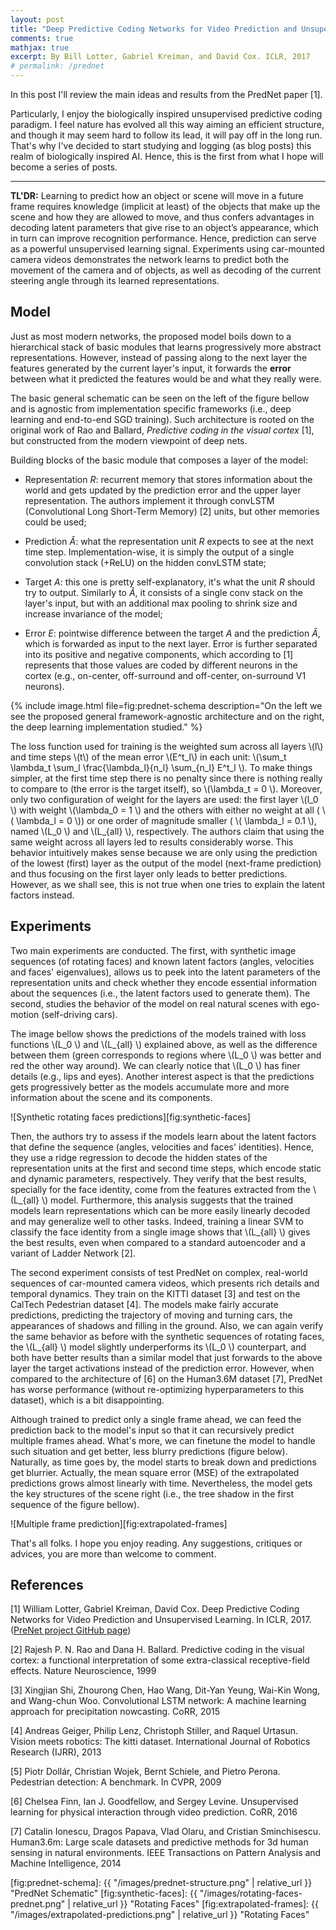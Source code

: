 ```yaml
---
layout: post
title: "Deep Predictive Coding Networks for Video Prediction and Unsupervised Learning"
comments: true
mathjax: true
excerpt: By Bill Lotter, Gabriel Kreiman, and David Cox. ICLR, 2017
# permalink: /prednet
---
```


In this post I'll review the main ideas and results from the PredNet paper [1].

Particularly, I enjoy the biologically inspired unsupervised predictive coding paradigm. I feel nature has evolved all this way aiming an efficient structure, and though it may seem hard to follow its lead, it will pay off in the long run. That's why I've decided to start studying and logging (as blog posts) this realm of biologically inspired AI. Hence, this is the first from what I hope will become a series of posts.

------

**TL'DR:**
Learning to predict how an object or scene will move in a future frame requires knowledge (implicit at least) of the objects that make up the scene and how they are allowed to move, and thus confers advantages in decoding latent parameters that give rise to an object’s appearance, which in turn can improve recognition performance. Hence, prediction can serve as a powerful unsupervised learning signal. Experiments using car-mounted camera videos demonstrates the network learns to predict both the movement of the camera and of objects, as well as decoding of the current steering angle through its learned representations.

**Model**
------

Just as most modern networks, the proposed model boils down to a hierarchical stack of basic modules that learns progressively more abstract representations. However, instead of passing along to the next layer the features generated by the current layer's input, it forwards the **error** between what it predicted the features would be and what they really were.

The basic general schematic can be seen on the left of the figure bellow and is agnostic from implementation specific frameworks (i.e., deep learning and end-to-end SGD training). Such architecture is rooted on the original work of Rao and Ballard, *Predictive coding in the visual cortex* [1], but constructed from the modern viewpoint of deep nets.

Building blocks of the basic module that composes a layer of the model:

* Representation *R*: recurrent memory that stores information about the world and gets updated by the prediction error and the upper layer representation. The authors implement it through convLSTM (Convolutional Long Short-Term Memory) [2] units, but other memories could be used;

* Prediction *Â*: what the representation unit *R* expects to see at the next time step. Implementation-wise, it is simply the output of a single convolution stack (+ReLU) on the hidden convLSTM state;

* Target *A*: this one is pretty self-explanatory, it's what the unit *R* should try to output. Similarly to *Â*, it consists of a single conv stack on the layer's input, but with an additional max pooling to shrink size and increase invariance of the model;

* Error *E*: pointwise difference between the target *A* and the prediction *Â*, which is forwarded as input to the next layer. Error is further separated into its positive and negative components, which according to [1] represents that those values are coded by different neurons in the cortex (e.g., on-center, off-surround and off-center, on-surround V1 neurons).

{% include image.html file=fig:prednet-schema
description="On the left we see the proposed general framework-agnostic architecture and on the right, the deep learning implementation studied." %}

The loss function used for training is the weighted sum across all layers  \\(l\\) and time steps  \\(t\\) of the mean error  \\(E^t_l\\) in each unit:  \\(\sum_t \lambda_t \sum_l \frac{\lambda_l}{n_l} \sum_{n_l} E^t_l \\). To make things simpler, at the first time step there is no penalty since there is nothing really to compare to (the error is the target itself), so  \\(\lambda_t = 0 \\). Moreover, only two configuration of weight for the layers are used: the first layer  \\(l_0 \\) with weight  \\(\lambda_0 = 1  \\) and the others with either no weight at all ( \\( \lambda_l = 0  \\)) or one order of magnitude smaller ( \\( \lambda_l = 0.1  \\), named  \\(L_0 \\) and  \\(L_{all} \\), respectively. The authors claim that using the same weight across all layers led to results considerably worse. This behavior intuitively makes sense because we are only using the prediction of the lowest (first) layer as the output of the model (next-frame prediction) and thus focusing on the first layer only leads to better predictions. However, as we shall see, this is not true when one tries to explain the latent factors instead.

**Experiments**
------

Two main experiments are conducted. The first, with synthetic image sequences (of rotating faces) and known latent factors (angles, velocities and faces' eigenvalues), allows us to peek into the latent parameters of the representation units and check whether they encode essential information about the sequences (i.e., the latent factors used to generate them). The second, studies the behavior of the model on real natural scenes with ego-motion (self-driving cars).

The image bellow shows the predictions of the models trained with loss functions  \\(L_0 \\) and  \\(L_{all} \\) explained above, as well as the difference between them (green corresponds to regions where  \\(L_0 \\) was better and red the other way around). We can clearly notice that  \\(L_0 \\) has finer details (e.g., lips and eyes). Another interest aspect is that the predictions gets progressively better as the models accumulate more and more information about the scene and its components.

<!-- {% include image.html file=fig:synthetic-faces %} -->
![Synthetic rotating faces predictions][fig:synthetic-faces]

Then, the authors try to assess if the models learn about the latent factors that define the sequence (angles, velocities and faces' identities). Hence, they use a ridge regression to decode the hidden states of the representation units at the first and second time steps, which encode static and dynamic parameters, respectively. They verify that the best results, specially for the face identity, come from the features extracted from the  \\(L_{all} \\) model. Furthermore, this analysis suggests that the trained models learn representations which can be more easily linearly decoded and may generalize well to other tasks. Indeed, training a linear SVM to classify the face identity from a single image shows that  \\(L_{all} \\) gives the best results, even when compared to a standard autoencoder and a variant of Ladder Network [2].

The second experiment consists of test PredNet on complex, real-world sequences of car-mounted camera videos, which presents rich details and temporal dynamics. They train on the KITTI dataset [3] and test on the CalTech Pedestrian dataset [4]. The models make fairly accurate predictions, predicting the trajectory of moving and turning cars, the appearances of shadows and filling in the ground. Also, we can again verify the same behavior as before with the synthetic sequences of rotating faces, the  \\(L_{all} \\) model slightly underperforms its  \\(L_0 \\) counterpart, and both have better results than a similar model that just forwards to the above layer the target activations instead of the prediction error. However, when compared to the architecture of [6] on the Human3.6M dataset [7], PredNet has worse performance (without re-optimizing hyperparameters to this dataset), which is a bit disappointing.

Although trained to predict only a single frame ahead, we can feed the prediction back to the model's input so that it can recursively predict multiple frames ahead. What's more, we can finetune the model to handle such situation and get better, less blurry predictions (figure below). Naturally, as time goes by, the model starts to break down and predictions get blurrier. Actually, the mean square error (MSE) of the extrapolated predictions grows almost linearly with time. Nevertheless, the model gets the key structures of the scene right (i.e., the tree shadow in the first sequence of the figure bellow).

![Multiple frame prediction][fig:extrapolated-frames]

That's all folks. I hope you enjoy reading. Any suggestions, critiques or advices, you are more than welcome to comment.


**References**
------

[1] William Lotter, Gabriel Kreiman, David Cox. Deep Predictive Coding Networks for Video Prediction and Unsupervised Learning. In ICLR, 2017. ([PreNet project GitHub page](https://coxlab.github.io/prednet/))

[2] Rajesh P. N. Rao and Dana H. Ballard. Predictive coding in the visual cortex: a functional interpretation of some extra-classical receptive-field effects. Nature Neuroscience, 1999

[3] Xingjian Shi, Zhourong Chen, Hao Wang, Dit-Yan Yeung, Wai-Kin Wong, and Wang-chun Woo. Convolutional LSTM network: A machine learning approach for precipitation nowcasting. CoRR, 2015

[4] Andreas Geiger, Philip Lenz, Christoph Stiller, and Raquel Urtasun. Vision meets robotics: The kitti dataset. International Journal of Robotics Research (IJRR), 2013

[5] Piotr Dollár, Christian Wojek, Bernt Schiele, and Pietro Perona. Pedestrian detection: A benchmark. In CVPR, 2009

[6] Chelsea Finn, Ian J. Goodfellow, and Sergey Levine. Unsupervised learning for physical interaction through video prediction. CoRR, 2016

[7] Catalin Ionescu, Dragos Papava, Vlad Olaru, and Cristian Sminchisescu. Human3.6m: Large scale datasets and predictive methods for 3d human sensing in natural environments. IEEE Transactions on Pattern Analysis and Machine Intelligence, 2014


[fig:prednet-schema]: {{ "/images/prednet-structure.png" | relative_url }} "PredNet Schematic"
[fig:synthetic-faces]: {{ "/images/rotating-faces-prednet.png"  | relative_url }} "Rotating Faces"
[fig:extrapolated-frames]: {{ "/images/extrapolated-predictions.png" | relative_url }}  "Rotating Faces"
